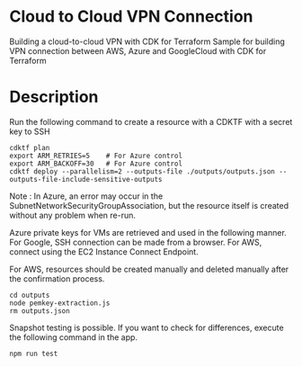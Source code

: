 # Cloud to Cloud VPN Connection

Building a cloud-to-cloud VPN with CDK for Terraform
Sample for building VPN connection between AWS, Azure and GoogleCloud with CDK for Terraform

# Description

Run the following command to create a resource with a CDKTF with a secret key to SSH

```
cdktf plan
export ARM_RETRIES=5    # For Azure control
export ARM_BACKOFF=30   # For Azure control
cdktf deploy --parallelism=2 --outputs-file ./outputs/outputs.json --outputs-file-include-sensitive-outputs
```

Note : In Azure, an error may occur in the SubnetNetworkSecurityGroupAssociation, but the resource itself is created without any problem when re-run.

Azure private keys for VMs are retrieved and used in the following manner.
For Google, SSH connection can be made from a browser. For AWS, connect using the EC2 Instance Connect Endpoint.

For AWS, resources should be created manually and deleted manually after the confirmation process.

```
cd outputs
node pemkey-extraction.js
rm outputs.json
```

Snapshot testing is possible. If you want to check for differences, execute the following command in the app.

```
npm run test
```
